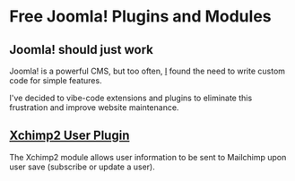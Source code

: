 # Free Joomla! Plugins and Modules

## Joomla! should just work

Joomla! is a powerful CMS, but too often, [I](https://brettvachon.com) found the need to write custom code for simple features.

I've decided to vibe-code extensions and plugins to eliminate this frustration and improve website maintenance.

## [Xchimp2 User Plugin](https://brettvac.github.io/Xchimp2)

The Xchimp2 module allows user information to be sent to Mailchimp upon user save (subscribe or update a user).
